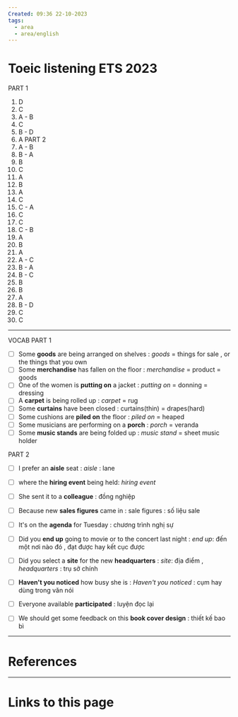 ```yaml
---
Created: 09:36 22-10-2023
tags:
  - area
  - area/english
---
```


# Toeic listening ETS 2023

PART 1
1. D 
2. C 
3. A - B
4. C 
5. B - D
6. A 
PART 2
1. A - B
2. B - A
3. B 
4. C
5. A
6. B
7. A
8. C
9. C - A
10. C 
11. C
12. C - B
13. A 
14. B
15. A
16. A - C
17. B - A
18. B - C
19. B
20. B 
21. A
22. B - D
23. C
24. C

---
VOCAB
PART 1
- [ ] Some **goods** are being arranged on shelves : *goods* = things for sale , or the things that you own
- [ ] Some **merchandise** has fallen on the floor : *merchandise* = product = goods
- [ ] One of the women is **putting on** a jacket : *putting on* = donning = dressing
- [ ] A **carpet** is being rolled up :  *carpet* = rug 
- [ ] Some **curtains** have been closed : curtains(thin) = drapes(hard)
- [ ] Some cushions are **piled on** the floor : *piled on* = heaped
- [ ] Some musicians are performing on a **porch** : *porch*  = veranda
- [ ] Some **music stands** are being folded up : *music stand* = sheet music holder

PART 2
- [ ] I prefer an **aisle** seat : *aisle* : lane
- [ ] where the **hiring event** being held: *hiring event* 
- [ ] She sent it to a **colleague** :  đồng nghiệp
- [ ] Because new **sales figures** came in : sale figures : số liệu sale
- [ ] It's on the **agenda** for Tuesday : chương trình nghị sự
- [ ] Did you **end up** going to movie or to the concert last night : *end up*:  đến một nơi nào đó , đạt được hay kết cục được
- [ ] Did you select a **site** for the new **headquarters** : *site*: địa điểm , *headquarters* : trụ sở chính
- [ ] **Haven't you noticed** how busy she is :  *Haven't you noticed* : cụm hay dùng trong văn nói
- [ ] Everyone available **participated** : luyện đọc lại
- [ ] We should get some feedback on this **book cover design** : thiết kế bao bì


--- 
# References



--- 
# Links to this page

